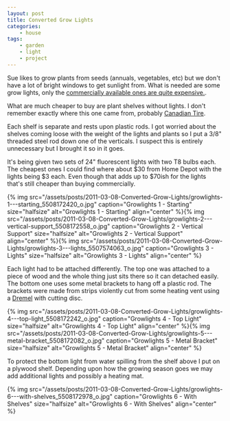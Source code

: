 ```yaml
---
layout: post
title: Converted Grow Lights
categories:
    - house
tags:
    - garden
    - light
    - project
---
```


Sue likes to grow plants from seeds (annuals, vegetables, etc) but we don't have a lot of bright windows to get sunlight from. What is needed are some grow lights, only the [commercially available ones are quite expensive.](http://www.bustan.ca/product_detail.asp?menuID=4&amp;SID=24&amp;PID=790).

What are much cheaper to buy are plant shelves without lights. I don't remember exactly where this one came from, probably [Canadian Tire](http://www.canadiantire.ca).

Each shelf is separate and rests upon plastic rods. I got worried about the shelves coming loose with the weight of the lights and plants so I put a 3/8" threaded steel rod down one of the verticals. I suspect this is entirely unnecessary but I brought it so in it goes.

It's being given two sets of 24" fluorescent lights with two T8 bulbs each. The cheapest ones I could find where about $30 from Home Depot with the lights being $3 each. Even though that adds up to $70ish for the lights that's still cheaper than buying commercially.

{% img src="/assets/posts/2011-03-08-Converted-Grow-Lights/growlights-1---starting_5508172420_o.jpg" caption="Growlights 1 - Starting" size="halfsize" alt="Growlights 1 - Starting" align="center" %}{% img src="/assets/posts/2011-03-08-Converted-Grow-Lights/growlights-2---vertical-support_5508172558_o.jpg" caption="Growlights 2 - Vertical Support" size="halfsize" alt="Growlights 2 - Vertical Support" align="center" %}{% img src="/assets/posts/2011-03-08-Converted-Grow-Lights/growlights-3---lights_5507574063_o.jpg" caption="Growlights 3 - Lights" size="halfsize" alt="Growlights 3 - Lights" align="center" %}

Each light had to be attached differently. The top one was attached to a piece of wood and the whole thing just sits there so it can detached easily. The bottom one uses some metal brackets to hang off a plastic rod. The brackets were made from strips violently cut from some heating vent using a [Dremel](http://www.dremel.com/en-us/Pages/default.aspx) with cutting disc.

{% img src="/assets/posts/2011-03-08-Converted-Grow-Lights/growlights-4---top-light_5508172242_o.jpg" caption="Growlights 4 - Top Light" size="halfsize" alt="Growlights 4 - Top Light" align="center" %}{% img src="/assets/posts/2011-03-08-Converted-Grow-Lights/growlights-5---metal-bracket_5508172082_o.jpg" caption="Growlights 5 - Metal Bracket" size="halfsize" alt="Growlights 5 - Metal Bracket" align="center" %}

To protect the bottom light from water spilling from the shelf above I put on a plywood shelf. Depending upon how the growing season goes we may add additional lights and possibly a heating mat.

{% img src="/assets/posts/2011-03-08-Converted-Grow-Lights/growlights-6---with-shelves_5508172978_o.jpg" caption="Growlights 6 - With Shelves" size="halfsize" alt="Growlights 6 - With Shelves" align="center" %}